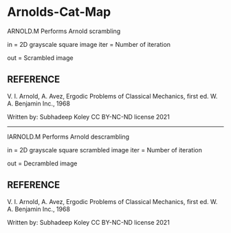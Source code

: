 # Arnolds-Cat-Map

ARNOLD.M Performs Arnold scrambling

in = 2D grayscale square image
iter = Number of iteration

out = Scrambled image

REFERENCE
---------
V. I. Arnold, A. Avez, Ergodic Problems of Classical Mechanics,
first ed. W. A. Benjamin Inc., 1968

Written by: Subhadeep Koley
CC BY-NC-ND license 2021 

-----------------------------------------------------------------

IARNOLD.M Performs Arnold descrambling

in = 2D grayscale square scrambled image
iter = Number of iteration

out = Decrambled image

REFERENCE
---------
V. I. Arnold, A. Avez, Ergodic Problems of Classical Mechanics,
first ed. W. A. Benjamin Inc., 1968

Written by: Subhadeep Koley
CC BY-NC-ND license 2021
